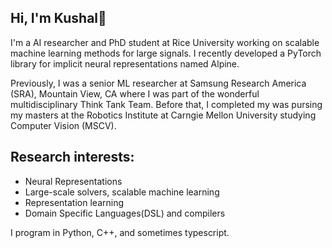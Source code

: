 ## Hi, I'm Kushal👋

<!--
**kushalvyas/kushalvyas** is a ✨ _special_ ✨ repository because its `README.md` (this file) appears on your GitHub profile.

Here are some ideas to get you started:

- 🔭 I’m currently working on ...
- 🌱 I’m currently learning ...
- 👯 I’m looking to collaborate on ...
- 🤔 I’m looking for help with ...
- 💬 Ask me about ...
- 📫 How to reach me: ...
- 😄 Pronouns: ...
- ⚡ Fun fact: ...
-->

I'm a AI researcher and PhD student at Rice University working on scalable machine learning methods for large signals. I recently developed a PyTorch library for implicit neural representations named Alpine.

Previously, I was a senior ML researcher at Samsung Research America (SRA), Mountain View, CA where I was part of the wonderful multidisciplinary Think Tank Team. 
Before that, I completed my was pursing my masters at the Robotics Institute at Carngie Mellon University studying Computer Vision (MSCV).

## Research interests:
- Neural Representations
- Large-scale solvers, scalable machine learning
- Representation learning
- Domain Specific Languages(DSL) and compilers

I program in Python, C++, and sometimes typescript. 
